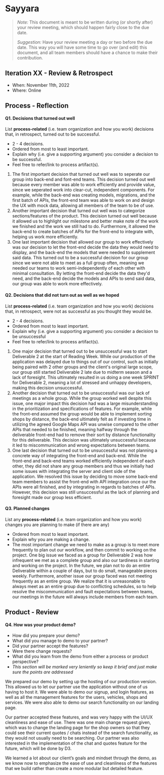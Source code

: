 # Sayyara

 > _Note:_ This document is meant to be written during (or shortly after) your review meeting, which should happen fairly close to the due date.      
 >      
 > _Suggestion:_ Have your review meeting a day or two before the due date. This way you will have some time to go over (and edit) this document, and all team members should have a chance to make their contribution.


## Iteration XX - Review & Retrospect

 * When: November 11th, 2022
 * Where: Online

## Process - Reflection


#### Q1. Decisions that turned out well

List **process-related** (i.e. team organization and how you work) decisions that, in retrospect, turned out to be successful.


 * 2 - 4 decisions.
 * Ordered from most to least important.
 * Explain why (i.e. give a supporting argument) you consider a decision to be successful.
 * Feel free to refer/link to process artifact(s).
 1. The first important decision that turned out well was to seperate our group into back-end and font-end teams. This decision turned out well because every member was able to work efficiently and provide value, since we seperated work into clear-cut, independent components. For example, while the back-end was creating models, migrations, and the first batch of APIs, the front-end team was able to work on and design the UX with mock data, allowing all members of the team to be of use.
 2. Another important decision that turned out well was to categorize sections/features of the product. This decision turned out well because it allowed us to highlight our milestone and better make note of the work we finished and the work we still had to do. Furthermore, it allowed the back-end to create batches of APIs for the front-end to integrate with, helping us work more efficiently.
 3. One last important decision that allowed our group to work effectively was our decision to let the front-end decide the data they would need to display, and the back-end the models that were needed to supplement said data. This turned out to be a successful decision for our group since we were not able to meet as a full group often, meaning we needed our teams to work semi-independently of each other with minimal consultation. By letting the front-end decide the data they'd need, and the back-end decide the models and APIs to send said data, our group was able to work more effectively.

#### Q2. Decisions that did not turn out as well as we hoped

List **process-related** (i.e. team organization and how you work) decisions that, in retrospect, were not as successful as you thought they would be.

 * 2 - 4 decisions.
 * Ordered from most to least important.
 * Explain why (i.e. give a supporting argument) you consider a decision to be unsuccessful
 * Feel free to refer/link to process artifact(s).
 1. One major decision that turned out to be unsuccessful was to start Deliverable 2 at the start of Reading Week. While our production of the application was delayed due to things out of our control, such as initially being paired with 2 other groups and the client's original large scope, our group still started Deliverable 2 late due to midterm season and a lack of foresight. This ultimately resulted in us doing a one week SPRINT for Deliverable 2, meaning a lot of stressed and unhappy developers, making this decision unsuccessful.
 2. Another decision that turned out to be unsuccessful was our lack of meetings as a whole group. While the group worked well despite this issue, one major impact this decision had was a large misunderstanding in the prioritization and specifications of features. For example, while the front-end assumed the group would be able to implement sorting shops by distance, the back-end ultimately felt as if investing time in utilizing the agreed Google Maps API was unwise compared to the other APIs that needed to be finished, meaning halfway through the deliverable front-end had to remove their sort by distance functionality for this deliverable. This decision was ultimately unsuccessful because it led to miscommunication and wrong expectations between teams.
 3. One last decision that turned out to be unsuccessful was not planning a concrete way of integrating the front-end and back-end. While the front-end and back-end teams worked efficiently independent of each other, they did not share any group members and thus we initially had some issues with integrating the server and client side of the application. We resolved this issue by deciding to move some back-end team members to assist the front-end with API integration once our the APIs were all finished, and by integrating in regards to batches of APIs. However, this decision was still unsuccessful as the lack of planning and foresight made our group less efficient.  


#### Q3. Planned changes

List any **process-related** (i.e. team organization and how you work) changes you are planning to make (if there are any)

 * Ordered from most to least important.
 * Explain why you are making a change.
 * The most important change we need to make as a group is to meet more frequently to plan out our workflow, and then commit to working on the project. One big issue we faced as a group for Deliverable 2 was how infrequent we met as a complete group and also our tardiness in starting and working on the project. In the future, we plan not to do an entire Deliverable within a couple of days, but to do small, manageable pieces weekly. Furthermore, another issue our group faced was not meeting frequently as an entire group. We realize that it is unreasonable to always meet as an entire group due to conflicting schedules, so to help resolve the miscommunication and fault expectations between teams, our meetings in the future will always include members from each team.


## Product - Review

#### Q4. How was your product demo?
 * How did you prepare your demo?
 * What did you manage to demo to your partner?
 * Did your partner accept the features?
 * Were there change requests?
 * What did you learn from the demo from either a process or product perspective?
 * *This section will be marked very leniently so keep it brief and just make sure the points are addressed*

 We prepared our demo by setting up the hosting of our production version. This allowed us to let our partner use the application without one of us having to host it. We were able to demo our signup, and login features, as well as all the management features for the users, vehicles, shops and services. We were also able to demo our search functionality on our landing page.

 Our partner accepted these features, and was very happy with the UI/UX cleanliness and ease of use. There was one main change request given, which was to change the landing page for the shop owners so that they could see their current quotes / chats instead of the search functionality, as they would not usually need to be searching. Our partner was also interested in the implementation of the chat and quotes feature for the future, which will be done by D3. 

 We learned a lot about our client’s goals and mindset through the demo, as we know now to emphasize the ease of use and cleanliness of the features that we build rather than create a more modular but detailed feature.
